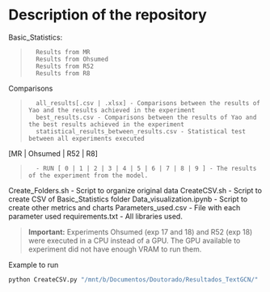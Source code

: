 # Description of the repository

Basic_Statistics:
>       Results from MR
>       Results from Ohsumed
>       Results from R52
>       Results from R8

Comparisons
>       all_results[.csv | .xlsx] - Comparisons between the results of Yao and the results achieved in the experiment
>       best_results.csv - Comparisons between the results of Yao and the best results achieved in the experiment
>       statistical_results_between_results.csv - Statistical test between all experiments executed

[MR | Ohsumed | R52 | R8]
>       - RUN [ 0 | 1 | 2 | 3 | 4 | 5 | 6 | 7 | 8 | 9 ] - The results of the experiment from the model.


Create_Folders.sh - Script to organize original data
CreateCSV.sh - Script to create CSV of Basic_Statistics folder
Data_visualization.ipynb - Script to create other metrics and charts
Parameters_used.csv - File with each parameter used
requirements.txt - All libraries used.


>**Important:** Experiments Ohsumed (exp 17 and 18) and R52 (exp 18) were executed in a CPU instead of a GPU. The GPU available to experiment did not have enough VRAM to run them.


Example to run

```bash
python CreateCSV.py "/mnt/b/Documentos/Doutorado/Resultados_TextGCN/"
```
